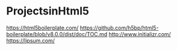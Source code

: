 # ProjectsinHtml5

https://html5boilerplate.com/
https://github.com/h5bp/html5-boilerplate/blob/v8.0.0/dist/doc/TOC.md
http://www.initializr.com/
https://lipsum.com/
